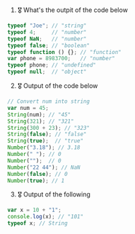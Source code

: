 1. 🎖 What's the outpit of the code below
```js
typeof "Joe"; // "string"
typeof 4;     // "number"
typeof NaN;   // "number"
typeof false; // "boolean"
typeof function () {}; // "function"
var phone = 8983700;   // "number"
typeof phone; // "undefined" 
typeof null;  // "object"
```

2. 🎖 Output of the code below
```js
// Convert num into string
var num = 45;
String(num); // "45"
String(321); // "321"
String(300 + 23); // "323" 
String(false); // "false"
String(true);  // "true"
Number("3.18"); // 3.18
Number(" "); // 0
Number("");  // 0
Number("22 44"); // NaN
Number(false); // 0
Number(true); // 1
```

3. 🎖 Output of the following

```js
var x = 10 + "1"; 
console.log(x); // "101"
typeof x; // String
```